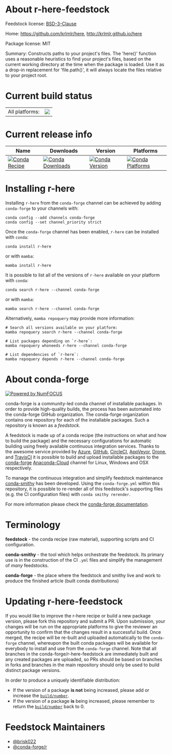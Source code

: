 About r-here-feedstock
======================

Feedstock license: [BSD-3-Clause](https://github.com/conda-forge/r-here-feedstock/blob/main/LICENSE.txt)

Home: https://github.com/krlmlr/here, http://krlmlr.github.io/here

Package license: MIT

Summary: Constructs paths to your project's files. The 'here()' function uses a reasonable heuristics to find your project's files, based on the current working directory at the time when the package is loaded. Use it as a drop-in replacement for 'file.path()', it will always locate the files relative to your project root.

Current build status
====================


<table><tr><td>All platforms:</td>
    <td>
      <a href="https://dev.azure.com/conda-forge/feedstock-builds/_build/latest?definitionId=3415&branchName=main">
        <img src="https://dev.azure.com/conda-forge/feedstock-builds/_apis/build/status/r-here-feedstock?branchName=main">
      </a>
    </td>
  </tr>
</table>

Current release info
====================

| Name | Downloads | Version | Platforms |
| --- | --- | --- | --- |
| [![Conda Recipe](https://img.shields.io/badge/recipe-r--here-green.svg)](https://anaconda.org/conda-forge/r-here) | [![Conda Downloads](https://img.shields.io/conda/dn/conda-forge/r-here.svg)](https://anaconda.org/conda-forge/r-here) | [![Conda Version](https://img.shields.io/conda/vn/conda-forge/r-here.svg)](https://anaconda.org/conda-forge/r-here) | [![Conda Platforms](https://img.shields.io/conda/pn/conda-forge/r-here.svg)](https://anaconda.org/conda-forge/r-here) |

Installing r-here
=================

Installing `r-here` from the `conda-forge` channel can be achieved by adding `conda-forge` to your channels with:

```
conda config --add channels conda-forge
conda config --set channel_priority strict
```

Once the `conda-forge` channel has been enabled, `r-here` can be installed with `conda`:

```
conda install r-here
```

or with `mamba`:

```
mamba install r-here
```

It is possible to list all of the versions of `r-here` available on your platform with `conda`:

```
conda search r-here --channel conda-forge
```

or with `mamba`:

```
mamba search r-here --channel conda-forge
```

Alternatively, `mamba repoquery` may provide more information:

```
# Search all versions available on your platform:
mamba repoquery search r-here --channel conda-forge

# List packages depending on `r-here`:
mamba repoquery whoneeds r-here --channel conda-forge

# List dependencies of `r-here`:
mamba repoquery depends r-here --channel conda-forge
```


About conda-forge
=================

[![Powered by
NumFOCUS](https://img.shields.io/badge/powered%20by-NumFOCUS-orange.svg?style=flat&colorA=E1523D&colorB=007D8A)](https://numfocus.org)

conda-forge is a community-led conda channel of installable packages.
In order to provide high-quality builds, the process has been automated into the
conda-forge GitHub organization. The conda-forge organization contains one repository
for each of the installable packages. Such a repository is known as a *feedstock*.

A feedstock is made up of a conda recipe (the instructions on what and how to build
the package) and the necessary configurations for automatic building using freely
available continuous integration services. Thanks to the awesome service provided by
[Azure](https://azure.microsoft.com/en-us/services/devops/), [GitHub](https://github.com/),
[CircleCI](https://circleci.com/), [AppVeyor](https://www.appveyor.com/),
[Drone](https://cloud.drone.io/welcome), and [TravisCI](https://travis-ci.com/)
it is possible to build and upload installable packages to the
[conda-forge](https://anaconda.org/conda-forge) [Anaconda-Cloud](https://anaconda.org/)
channel for Linux, Windows and OSX respectively.

To manage the continuous integration and simplify feedstock maintenance
[conda-smithy](https://github.com/conda-forge/conda-smithy) has been developed.
Using the ``conda-forge.yml`` within this repository, it is possible to re-render all of
this feedstock's supporting files (e.g. the CI configuration files) with ``conda smithy rerender``.

For more information please check the [conda-forge documentation](https://conda-forge.org/docs/).

Terminology
===========

**feedstock** - the conda recipe (raw material), supporting scripts and CI configuration.

**conda-smithy** - the tool which helps orchestrate the feedstock.
                   Its primary use is in the construction of the CI ``.yml`` files
                   and simplify the management of *many* feedstocks.

**conda-forge** - the place where the feedstock and smithy live and work to
                  produce the finished article (built conda distributions)


Updating r-here-feedstock
=========================

If you would like to improve the r-here recipe or build a new
package version, please fork this repository and submit a PR. Upon submission,
your changes will be run on the appropriate platforms to give the reviewer an
opportunity to confirm that the changes result in a successful build. Once
merged, the recipe will be re-built and uploaded automatically to the
`conda-forge` channel, whereupon the built conda packages will be available for
everybody to install and use from the `conda-forge` channel.
Note that all branches in the conda-forge/r-here-feedstock are
immediately built and any created packages are uploaded, so PRs should be based
on branches in forks and branches in the main repository should only be used to
build distinct package versions.

In order to produce a uniquely identifiable distribution:
 * If the version of a package **is not** being increased, please add or increase
   the [``build/number``](https://docs.conda.io/projects/conda-build/en/latest/resources/define-metadata.html#build-number-and-string).
 * If the version of a package **is** being increased, please remember to return
   the [``build/number``](https://docs.conda.io/projects/conda-build/en/latest/resources/define-metadata.html#build-number-and-string)
   back to 0.

Feedstock Maintainers
=====================

* [@brisk022](https://github.com/brisk022/)
* [@conda-forge/r](https://github.com/conda-forge/r/)

